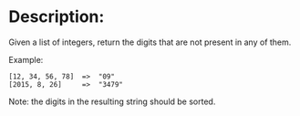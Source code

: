 # Description:
Given a list of integers, return the digits that are not present in any of them.

Example:
```
[12, 34, 56, 78]  =>  "09"
[2015, 8, 26]     =>  "3479"
```
Note: the digits in the resulting string should be sorted.